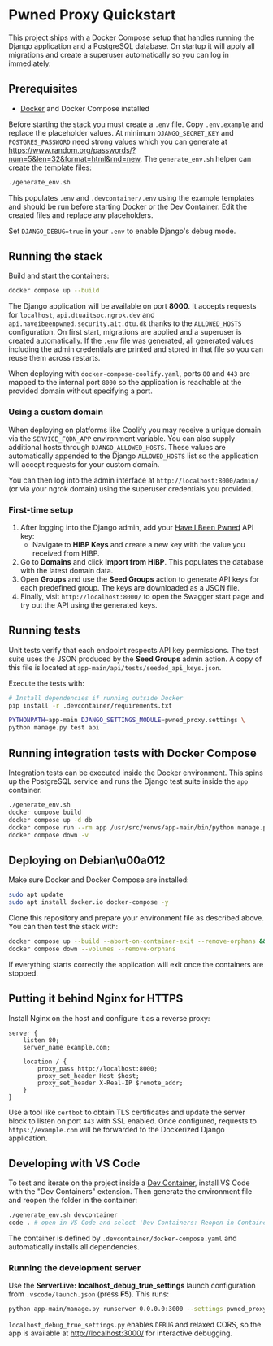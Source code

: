 # Pwned Proxy Quickstart

This project ships with a Docker Compose setup that handles running the
Django application and a PostgreSQL database. On startup it will apply
all migrations and create a superuser automatically so you can log in
immediately.

## Prerequisites

- [Docker](https://www.docker.com/) and Docker Compose installed


Before starting the stack you must create a `.env` file. Copy `.env.example`
and replace the placeholder values. At minimum `DJANGO_SECRET_KEY` and
`POSTGRES_PASSWORD` need strong values which you can generate at
<https://www.random.org/passwords/?num=5&len=32&format=html&rnd=new>.
The `generate_env.sh` helper can create the template files:

```bash
./generate_env.sh
```

This populates `.env` and `.devcontainer/.env` using the example templates and
should be run before starting Docker or the Dev Container. Edit the created
files and replace any placeholders.

Set `DJANGO_DEBUG=true` in your `.env` to enable Django's debug mode.


## Running the stack

Build and start the containers:

```bash
docker compose up --build
```

The Django application will be available on port **8000**. It accepts
requests for `localhost`, `api.dtuaitsoc.ngrok.dev` and
`api.haveibeenpwned.security.ait.dtu.dk` thanks to the `ALLOWED_HOSTS`
configuration. On first start, migrations are applied and a
superuser is created automatically. If the `.env` file was generated, all
generated values including the admin credentials are printed and stored in that
file so you can reuse them across restarts.

When deploying with `docker-compose-coolify.yaml`, ports `80` and `443` are
mapped to the internal port `8000` so the application is reachable at the
provided domain without specifying a port.

### Using a custom domain

When deploying on platforms like Coolify you may receive a unique domain via
the `SERVICE_FQDN_APP` environment variable. You can also supply additional
hosts through `DJANGO_ALLOWED_HOSTS`. These values are automatically appended to
the Django `ALLOWED_HOSTS` list so the application will accept requests for your
custom domain.

You can then log into the admin interface at
`http://localhost:8000/admin/` (or via your ngrok domain) using the
superuser credentials you provided.

### First-time setup

1. After logging into the Django admin, add your [Have I Been Pwned](https://haveibeenpwned.com/api) API key:
   - Navigate to **HIBP Keys** and create a new key with the value you received from HIBP.
2. Go to **Domains** and click **Import from HIBP**. This populates the database with the latest domain data.
3. Open **Groups** and use the **Seed Groups** action to generate API keys for each predefined group. The keys are downloaded as a JSON file.
4. Finally, visit `http://localhost:8000/` to open the Swagger start page and try out the API using the generated keys.

## Running tests

Unit tests verify that each endpoint respects API key permissions. The test suite
uses the JSON produced by the **Seed Groups** admin action. A copy of this file
is located at `app-main/api/tests/seeded_api_keys.json`.

Execute the tests with:

```bash
# Install dependencies if running outside Docker
pip install -r .devcontainer/requirements.txt

PYTHONPATH=app-main DJANGO_SETTINGS_MODULE=pwned_proxy.settings \
python manage.py test api
```

## Running integration tests with Docker Compose

Integration tests can be executed inside the Docker environment. This
spins up the PostgreSQL service and runs the Django test suite inside the
`app` container.

```bash
./generate_env.sh
docker compose build
docker compose up -d db
docker compose run --rm app /usr/src/venvs/app-main/bin/python manage.py test
docker compose down -v
```

## Deploying on Debian\u00a012

Make sure Docker and Docker Compose are installed:

```bash
sudo apt update
sudo apt install docker.io docker-compose -y
```

Clone this repository and prepare your environment file as described above.
You can then test the stack with:

```bash
docker compose up --build --abort-on-container-exit --remove-orphans && \
docker compose down --volumes --remove-orphans
```

If everything starts correctly the application will exit once the containers
are stopped.

## Putting it behind Nginx for HTTPS

Install Nginx on the host and configure it as a reverse proxy:

```nginx
server {
    listen 80;
    server_name example.com;

    location / {
        proxy_pass http://localhost:8000;
        proxy_set_header Host $host;
        proxy_set_header X-Real-IP $remote_addr;
    }
}
```

Use a tool like `certbot` to obtain TLS certificates and update the
server block to listen on port `443` with SSL enabled. Once configured,
requests to `https://example.com` will be forwarded to the Dockerized
Django application.

## Developing with VS Code

To test and iterate on the project inside a [Dev Container](https://containers.dev/), install VS Code with the "Dev Containers" extension. Then generate the environment file and reopen the folder in the container:

```bash
./generate_env.sh devcontainer
code . # open in VS Code and select 'Dev Containers: Reopen in Container'
```

The container is defined by `.devcontainer/docker-compose.yaml` and automatically installs all dependencies.

### Running the development server

Use the **ServerLive: localhost_debug_true_settings** launch configuration from `.vscode/launch.json` (press **F5**). This runs:

```bash
python app-main/manage.py runserver 0.0.0.0:3000 --settings pwned_proxy.localhost_debug_true_settings
```

`localhost_debug_true_settings.py` enables `DEBUG` and relaxed CORS, so the app is available at <http://localhost:3000/> for interactive debugging.
